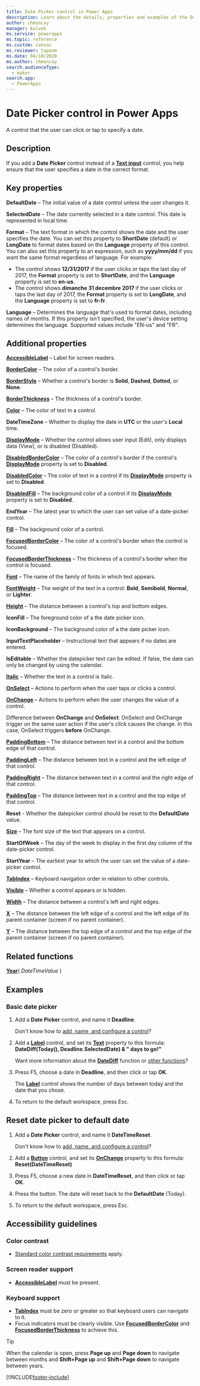 ```yaml
---
title: Date Picker control in Power Apps
description: Learn about the details, properties and examples of the Date Picker control in Power Apps.
author: chmoncay
manager: kvivek
ms.service: powerapps
ms.topic: reference
ms.custom: canvas
ms.reviewer: tapanm
ms.date: 04/10/2020
ms.author: chmoncay
search.audienceType: 
  - maker
search.app: 
  - PowerApps
---
```

# Date Picker control in Power Apps
A control that the user can click or tap to specify a date.

## Description
If you add a **Date Picker** control instead of a **[Text input](control-text-input.md)** control, you help ensure that the user specifies a date in the correct format.

## Key properties
**DefaultDate** – The initial value of a date control unless the user changes it.

**SelectedDate** – The date currently selected in a date control.  This date is represented in local time.

**Format** – The text format in which the control shows the date and the user specifies the date. You can set this property to **ShortDate** (default) or **LongDate** to format dates based on the **Language** property of this control. You can also set this property to an expression, such as **yyyy/mm/dd** if you want the same format regardless of language. For example:

* The control shows **12/31/2017** if the user clicks or taps the last day of 2017, the **Format** property is set to **ShortDate**, and the **Language** property is set to **en-us**.
* The control shows **dimanche 31 decembre 2017** if the user clicks or taps the last day of 2017, the **Format** property is set to **LongDate**, and the **Language** property is set to **fr-fr**.

**Language** – Determines the language that's used to format dates, including names of months. If this property isn't specified, the user's device setting determines the language. Supported values include "EN-us" and "FR".

## Additional properties
**[AccessibleLabel](properties-accessibility.md)** – Label for screen readers.

**[BorderColor](properties-color-border.md)** – The color of a control's border.

**[BorderStyle](properties-color-border.md)** – Whether a control's border is **Solid**, **Dashed**, **Dotted**, or **None**.

**[BorderThickness](properties-color-border.md)** – The thickness of a control's border.

**[Color](properties-color-border.md)** – The color of text in a control.

**DateTimeZone** – Whether to display the date in **UTC** or the user's **Local** time.

**[DisplayMode](properties-core.md)** – Whether the control allows user input (Edit), only displays data (View), or is disabled (Disabled).

**[DisabledBorderColor](properties-color-border.md)** – The color of a control's border if the control's **[DisplayMode](properties-core.md)** property is set to **Disabled**.

**[DisabledColor](properties-color-border.md)** – The color of text in a control if its **[DisplayMode](properties-core.md)** property is set to **Disabled**.

**[DisabledFill](properties-color-border.md)** – The background color of a control if its **[DisplayMode](properties-core.md)** property is set to **Disabled**.

**EndYear** – The latest year to which the user can set value of a date-picker control.

**[Fill](properties-color-border.md)** – The background color of a control.

**[FocusedBorderColor](properties-color-border.md)** – The color of a control's border when the control is focused.

**[FocusedBorderThickness](properties-color-border.md)** – The thickness of a control's border when the control is focused.

**[Font](properties-text.md)** – The name of the family of fonts in which text appears.

**[FontWeight](properties-text.md)** – The weight of the text in a control: **Bold**, **Semibold**, **Normal**, or **Lighter**.

**[Height](properties-size-location.md)** – The distance between a control's top and bottom edges.

**IconFill** – The foreground color of a the date picker icon.

**IconBackground** – The background color of a the date picker icon.

**InputTextPlaceholder** – Instructional text that appears if no dates are entered.

**IsEditable** – Whether the datepicker text can be edited. If false, the date can only be changed by using the calendar.

**[Italic](properties-text.md)** – Whether the text in a control is italic.

**[OnSelect](properties-core.md)** – Actions to perform when the user taps or clicks a control.

**[OnChange](properties-core.md)** –  Actions to perform when the user changes the value of a control. 

Difference between **OnChange** and **OnSelect**: OnSelect and OnChange trigger on the same user action if the user's *click* causes the change. In this case, OnSelect triggers **before** OnChange.

**[PaddingBottom](properties-size-location.md)** – The distance between text in a control and the bottom edge of that control.

**[PaddingLeft](properties-size-location.md)** – The distance between text in a control and the left edge of that control.

**[PaddingRight](properties-size-location.md)** – The distance between text in a control and the right edge of that control.

**[PaddingTop](properties-size-location.md)** – The distance between text in a control and the top edge of that control.

**Reset** - Whether the datepicker control should be reset to the **DefaultDate** value.

**[Size](properties-text.md)** – The font size of the text that appears on a control.

**StartOfWeek** – The day of the week to display in the first day column of the date-picker control.

**StartYear** – The earliest year to which the user can set the value of a date-picker control.

**[TabIndex](properties-accessibility.md)** – Keyboard navigation order in relation to other controls.

**[Visible](properties-core.md)** – Whether a control appears or is hidden.

**[Width](properties-size-location.md)** – The distance between a control's left and right edges.

**[X](properties-size-location.md)** – The distance between the left edge of a control and the left edge of its parent container (screen if no parent container).

**[Y](properties-size-location.md)** – The distance between the top edge of a control and the top edge of the parent container (screen if no parent container).

## Related functions
**[Year](../functions/function-datetime-parts.md)**( *DateTimeValue* )

## Examples

### Basic date picker
1. Add a **Date Picker** control, and name it **Deadline**.

    Don't know how to [add, name, and configure a control](../add-configure-controls.md)?
2. Add a **[Label](control-text-box.md)** control, and set its **[Text](properties-core.md)** property to this formula:
   <br>**DateDiff(Today(), Deadline.SelectedDate) & " days to go!"**

    Want more information about the **[DateDiff](../functions/function-dateadd-datediff.md)** function or [other functions](../formula-reference.md)?
3. Press F5, choose a date in **Deadline**, and then click or tap **OK**.

    The **[Label](control-text-box.md)** control shows the number of days between today and the date that you chose.
4. To return to the default workspace, press Esc.

##  Reset date picker to default date
1. Add a **Date Picker** control, and name it **DateTimeReset**.

    Don't know how to [add, name, and configure a control](../add-configure-controls.md)?

1. Add a **[Button](control-button.md)** control, and set its **[OnChange](properties-core.md)** property to this formula:
   <br>**Reset(DateTimeReset)**

1. Press F5, choose a new date in **DateTimeReset**, and then click or tap **OK**.

1. Press the button. The date will reset back to the **DefaultDate** (Today).

1. To return to the default workspace, press Esc.

## Accessibility guidelines
### Color contrast
* [Standard color contrast requirements](../accessible-apps-color.md) apply.

### Screen reader support
* **[AccessibleLabel](properties-accessibility.md)** must be present.

### Keyboard support
* **[TabIndex](properties-accessibility.md)** must be zero or greater so that keyboard users can navigate to it.
* Focus indicators must be clearly visible. Use **[FocusedBorderColor](properties-color-border.md)** and **[FocusedBorderThickness](properties-color-border.md)** to achieve this.

> [!TIP]
> When the calendar is open, press **Page up** and **Page down** to navigate between months and **Shift+Page up** and **Shift+Page down** to navigate between years.


[!INCLUDE[footer-include](../../../includes/footer-banner.md)]
